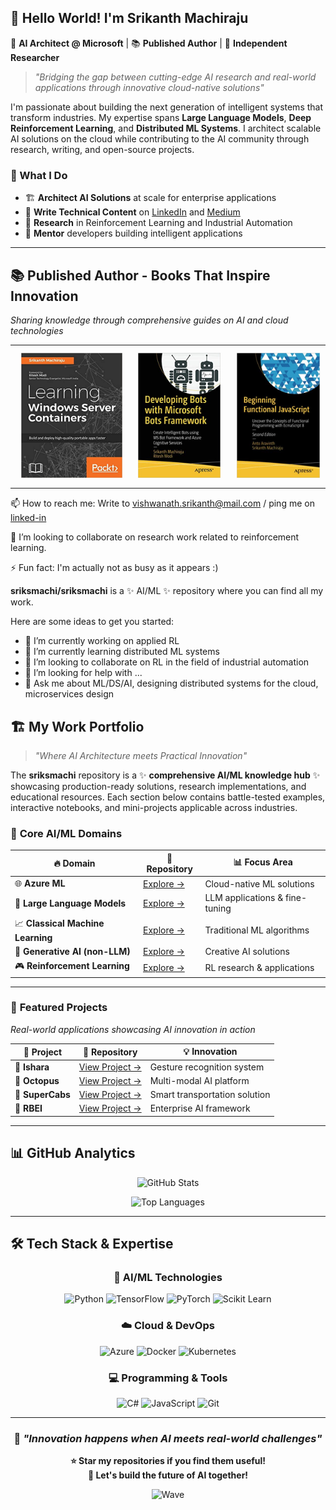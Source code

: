 ## 👋 Hello World! I'm Srikanth Machiraju

🎯 **AI Architect @ Microsoft** | 📚 **Published Author** | 🔬 **Independent Researcher**

> *"Bridging the gap between cutting-edge AI research and real-world applications through innovative cloud-native solutions"*

I'm passionate about building the next generation of intelligent systems that transform industries. My expertise spans **Large Language Models**, **Deep Reinforcement Learning**, and **Distributed ML Systems**. I architect scalable AI solutions on the cloud while contributing to the AI community through research, writing, and open-source projects.

### 🤖 What I Do
- 🏗️ **Architect AI Solutions** at scale for enterprise applications
- 📝 **Write Technical Content** on [LinkedIn](https://www.linkedin.com/in/vishsrik/) and [Medium](https://techtalkwithsriks.medium.com/)
- 🔬 **Research** in Reinforcement Learning and Industrial Automation
- 🌟 **Mentor** developers building intelligent applications

---

## 📚 Published Author - Books That Inspire Innovation

*Sharing knowledge through comprehensive guides on AI and cloud technologies*

<div align="center">

|                                                            |                                                            |                                                            |
| ---------------------------------------------------------- | ---------------------------------------------------------- | ---------------------------------------------------------- |
| <img src="images/1.jpg" style="height:200px;padding:10px"> | <img src="images/2.jpg" style="height:200px;padding:10px"> | <img src="images/3.jpg" style="height:200px;padding:10px"> |

</div>

📫 How to reach me:
Write to vishwanath.srikanth@mail.com / ping me on [linked-in](https://www.linkedin.com/in/vishsrik/)

👯 I’m looking to collaborate on research work related to reinforcement learning.

⚡ Fun fact:
I'm actually not as busy as it appears :)

**sriksmachi/sriksmachi** is a ✨ AI/ML ✨ repository where you can find all my work.

Here are some ideas to get you started:

- 🔭 I’m currently working on applied RL
- 🌱 I’m currently learning distributed ML systems
- 👯 I’m looking to collaborate on RL in the field of industrial automation
- 🤔 I’m looking for help with ...
- 💬 Ask me about ML/DS/AI, designing distributed systems for the cloud, microservices design 

## 🏗️ My Work Portfolio

> *"Where AI Architecture meets Practical Innovation"*

The **sriksmachi** repository is a ✨ **comprehensive AI/ML knowledge hub** ✨ showcasing production-ready solutions, research implementations, and educational resources. Each section below contains battle-tested examples, interactive notebooks, and mini-projects applicable across industries.

### 🎯 **Core AI/ML Domains**

<div align="center">

| 🔥 **Domain**                     | 🚀 **Repository**                                                                    | 📊 **Focus Area**               |
| -------------------------------- | ----------------------------------------------------------------------------------- | ------------------------------ |
| 🌐 **Azure ML**                   | [Explore →](https://github.com/sriksmachi/sriksml/tree/main/azureml)                | Cloud-native ML solutions      |
| 🧠 **Large Language Models**      | [Explore →](https://github.com/sriksmachi/sriksml/tree/main/language-models)        | LLM applications & fine-tuning |
| 📈 **Classical Machine Learning** | [Explore →](https://github.com/sriksmachi/sriksml/tree/main/classical-ml)           | Traditional ML algorithms      |
| 🎨 **Generative AI (non-LLM)**    | [Explore →](https://github.com/sriksmachi/sriksml/tree/main/genai)                  | Creative AI solutions          |
| 🎮 **Reinforcement Learning**     | [Explore →](https://github.com/sriksmachi/sriksml/tree/main/reinforcement-learning) | RL research & applications     |

</div>

---

### 🌟 **Featured Projects**

*Real-world applications showcasing AI innovation in action*

<div align="center">

| 🚀 **Project**   | 🔗 **Repository**                                          | 💡 **Innovation**              |
| --------------- | --------------------------------------------------------- | ----------------------------- |
| 🤲 **Ishara**    | [View Project →](https://github.com/sriksmachi/ishara)    | Gesture recognition system    |
| 🐙 **Octopus**   | [View Project →](https://github.com/sriksmachi/ishara)    | Multi-modal AI platform       |
| 🚕 **SuperCabs** | [View Project →](https://github.com/sriksmachi/supercabs) | Smart transportation solution |
| 🏢 **RBEI**      | [View Project →](https://github.com/sriksmachi/rbei)      | Enterprise AI framework       |

</div>

---

## 📊 GitHub Analytics

<div align="center">

![GitHub Stats](https://github-readme-stats.vercel.app/api?username=sriksmachi&show_icons=true&theme=radical&hide_border=true)

![Top Languages](https://github-readme-stats.vercel.app/api/top-langs/?username=sriksmachi&layout=compact&theme=radical&hide_border=true)

</div>

---

## 🛠️ Tech Stack & Expertise

<div align="center">

### 🤖 **AI/ML Technologies**
![Python](https://img.shields.io/badge/Python-3776AB?style=for-the-badge&logo=python&logoColor=white)
![TensorFlow](https://img.shields.io/badge/TensorFlow-FF6F00?style=for-the-badge&logo=tensorflow&logoColor=white)
![PyTorch](https://img.shields.io/badge/PyTorch-EE4C2C?style=for-the-badge&logo=pytorch&logoColor=white)
![Scikit Learn](https://img.shields.io/badge/scikit_learn-F7931E?style=for-the-badge&logo=scikit-learn&logoColor=white)

### ☁️ **Cloud & DevOps**
![Azure](https://img.shields.io/badge/Microsoft_Azure-0089D0?style=for-the-badge&logo=microsoft-azure&logoColor=white)
![Docker](https://img.shields.io/badge/Docker-2CA5E0?style=for-the-badge&logo=docker&logoColor=white)
![Kubernetes](https://img.shields.io/badge/kubernetes-326ce5.svg?&style=for-the-badge&logo=kubernetes&logoColor=white)

### 💻 **Programming & Tools**
![C#](https://img.shields.io/badge/C%23-239120?style=for-the-badge&logo=c-sharp&logoColor=white)
![JavaScript](https://img.shields.io/badge/JavaScript-F7DF1E?style=for-the-badge&logo=javascript&logoColor=black)
![Git](https://img.shields.io/badge/Git-F05032?style=for-the-badge&logo=git&logoColor=white)

</div>

---

<div align="center">

### 🌟 *"Innovation happens when AI meets real-world challenges"*

**⭐ Star my repositories if you find them useful!**  
**🤝 Let's build the future of AI together!**

![Wave](https://raw.githubusercontent.com/mayhemantt/mayhemantt/Update/svg/Bottom.svg)

</div>


